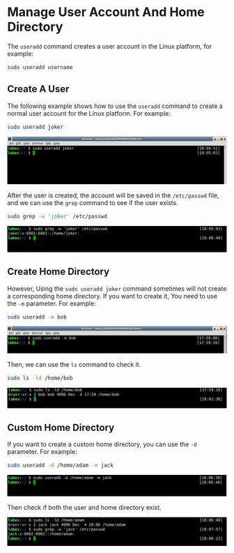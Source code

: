 # Manage User Account And Home Directory

The `useradd` command creates a user account in the Linux platform, for example:

```bash
sudo useradd username
```

## Create A User

The following example shows how to use the `useradd` command to create a normal user account for the Linux platform. For example:

```bash
sudo useradd joker
```

![lab-account-management-1-1](assets/lab-account-management-1-1.png)

After the user is created, the account will be saved in the `/etc/passwd` file, and we can use the `grep` command to see if the user exists.

```bash
sudo grep -w 'joker' /etc/passwd
```

![lab-account-management-1-2](assets/lab-account-management-1-2.png)

## Create Home Directory

However, Using the `sudo useradd joker` command sometimes will not create a corresponding home directory. If you want to create it, You need to use the `-m` parameter. For example:

```bash
sudo useradd -m bob
```

![lab-account-management-1-3](assets/lab-account-management-1-3.png)

Then, we can use the `ls` command to check it.

```bash
sudo ls -ld /home/bob
```

![lab-account-management-1-4](assets/lab-account-management-1-4.png)

## Custom Home Directory

If you want to create a custom home directory, you can use the `-d` parameter. For example:

```bash
sudo useradd -d /home/adam -m jack
```

![lab-account-management-1-5](assets/lab-account-management-1-5.png)

Then check if both the user and home directory exist.

![lab-account-management-1-6](assets/lab-account-management-1-6.png)
